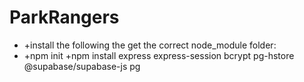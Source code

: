 # ParkRangers

- +install the following the get the correct node_module folder:
- +npm init
  +npm install express express-session bcrypt pg-hstore @supabase/supabase-js pg
